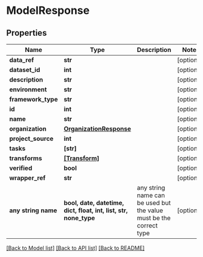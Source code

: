 # ModelResponse


## Properties
Name | Type | Description | Notes
------------ | ------------- | ------------- | -------------
**data_ref** | **str** |  | [optional] 
**dataset_id** | **int** |  | [optional] 
**description** | **str** |  | [optional] 
**environment** | **str** |  | [optional] 
**framework_type** | **str** |  | [optional] 
**id** | **int** |  | [optional] 
**name** | **str** |  | [optional] 
**organization** | [**OrganizationResponse**](OrganizationResponse.md) |  | [optional] 
**project_source** | **int** |  | [optional] 
**tasks** | **[str]** |  | [optional] 
**transforms** | [**[Transform]**](Transform.md) |  | [optional] 
**verified** | **bool** |  | [optional] 
**wrapper_ref** | **str** |  | [optional] 
**any string name** | **bool, date, datetime, dict, float, int, list, str, none_type** | any string name can be used but the value must be the correct type | [optional]

[[Back to Model list]](../README.md#documentation-for-models) [[Back to API list]](../README.md#documentation-for-api-endpoints) [[Back to README]](../README.md)


